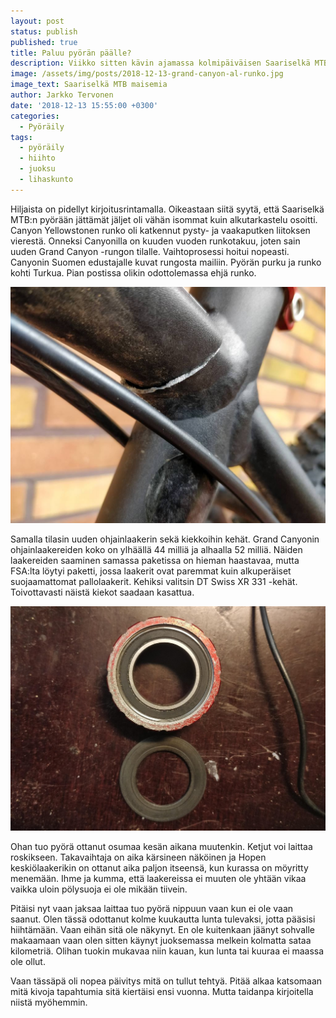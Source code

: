 ```yaml
---
layout: post
status: publish
published: true
title: Paluu pyörän päälle?
description: Viikko sitten kävin ajamassa kolmipäiväisen Saariselkä MTB:n, joka oli samalla vuosi sitten asetettu kauden päätavoite.
image: /assets/img/posts/2018-12-13-grand-canyon-al-runko.jpg
image_text: Saariselkä MTB maisemia
author: Jarkko Tervonen
date: '2018-12-13 15:55:00 +0300'
categories:
  - Pyöräily
tags:
  - pyöräily
  - hiihto
  - juoksu
  - lihaskunto
---
```

Hiljaista on pidellyt kirjoitusrintamalla. Oikeastaan siitä syytä, että Saariselkä MTB:n pyörään jättämät jäljet oli vähän isommat kuin alkutarkastelu osoitti. Canyon Yellowstonen runko oli katkennut pysty- ja vaakaputken liitoksen vierestä. Onneksi Canyonilla on kuuden vuoden runkotakuu, joten sain uuden Grand Canyon -rungon tilalle. Vaihtoprosessi hoitui nopeasti. Canyonin Suomen edustajalle kuvat rungosta mailiin. Pyörän purku ja runko kohti Turkua. Pian postissa olikin odottolemassa ehjä runko.

<!-- more -->

<img src="/assets/img/posts/2018-12-13-canyon-runko-poikki.jpg" alt="Canyon Yellowstonen katkennut runko" />

Samalla tilasin uuden ohjainlaakerin sekä kiekkoihin kehät. Grand Canyonin ohjainlaakereiden koko on ylhäällä 44 milliä ja alhaalla 52 milliä. Näiden laakereiden saaminen samassa paketissa on hieman haastavaa, mutta FSA:lta löytyi paketti, jossa laakerit ovat paremmat kuin alkuperäiset suojaamattomat pallolaakerit. Kehiksi valitsin DT Swiss XR 331 -kehät. Toivottavasti näistä kiekot saadaan kasattua.

<img src="/assets/img/posts/2018-12-13-hope-keskiolaakeri.jpg" alt="Hopen keskiölaakeri" />

Ohan tuo pyörä ottanut osumaa kesän aikana muutenkin. Ketjut voi laittaa roskikseen. Takavaihtaja on aika kärsineen näköinen ja Hopen keskiölaakerikin on ottanut aika paljon itseensä, kun kurassa on möyritty menemään. Ihme ja kumma, että laakereissa ei muuten ole yhtään vikaa vaikka uloin pölysuoja ei ole mikään tiivein.

Pitäisi nyt vaan jaksaa laittaa tuo pyörä nippuun vaan kun ei ole vaan saanut. Olen tässä odottanut kolme kuukautta lunta tulevaksi, jotta pääsisi hiihtämään. Vaan eihän sitä ole näkynyt. En ole kuitenkaan jäänyt sohvalle makaamaan vaan olen sitten käynyt juoksemassa melkein kolmatta sataa kilometriä. Olihan tuokin mukavaa niin kauan, kun lunta tai kuuraa ei maassa ole ollut.

Vaan tässäpä oli nopea päivitys mitä on tullut tehtyä. Pitää alkaa katsomaan mitä kivoja tapahtumia sitä kiertäisi ensi vuonna. Mutta taidanpa kirjoitella niistä myöhemmin.
